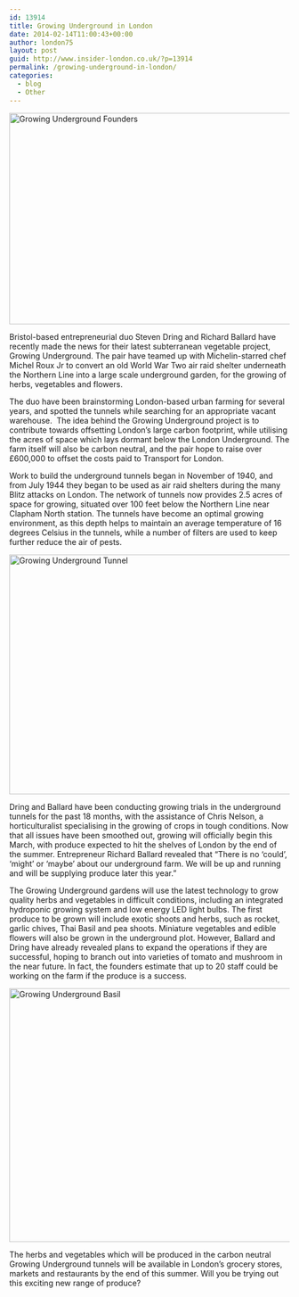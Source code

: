 ```yaml
---
id: 13914
title: Growing Underground in London
date: 2014-02-14T11:00:43+00:00
author: london75
layout: post
guid: http://www.insider-london.co.uk/?p=13914
permalink: /growing-underground-in-london/
categories:
  - blog
  - Other
---
```

[<img class="alignnone size-full wp-image-13918" alt="Growing Underground Founders" src="http://www.insider-london.co.uk/wp-content/uploads/2014/02/Growing-Underground-Founders.jpg" width="569" height="379" />](http://www.insider-london.co.uk/wp-content/uploads/2014/02/Growing-Underground-Founders.jpg)

Bristol-based entrepreneurial duo Steven Dring and Richard Ballard have recently made the news for their latest subterranean vegetable project, Growing Underground. The pair have teamed up with Michelin-starred chef Michel Roux Jr to convert an old World War Two air raid shelter underneath the Northern Line into a large scale underground garden, for the growing of herbs, vegetables and flowers.

The duo have been brainstorming London-based urban farming for several years, and spotted the tunnels while searching for an appropriate vacant warehouse.  The idea behind the Growing Underground project is to contribute towards offsetting London’s large carbon footprint, while utilising the acres of space which lays dormant below the London Underground. The farm itself will also be carbon neutral, and the pair hope to raise over £600,000 to offset the costs paid to Transport for London.

Work to build the underground tunnels began in November of 1940, and from July 1944 they began to be used as air raid shelters during the many Blitz attacks on London. The network of tunnels now provides 2.5 acres of space for growing, situated over 100 feet below the Northern Line near Clapham North station. The tunnels have become an optimal growing environment, as this depth helps to maintain an average temperature of 16 degrees Celsius in the tunnels, while a number of filters are used to keep further reduce the air of pests.

[<img class="alignnone size-full wp-image-13919" alt="Growing Underground Tunnel" src="http://www.insider-london.co.uk/wp-content/uploads/2014/02/Growing-Underground-Tunnel.jpg" width="569" height="430" />](http://www.insider-london.co.uk/wp-content/uploads/2014/02/Growing-Underground-Tunnel.jpg)

Dring and Ballard have been conducting growing trials in the underground tunnels for the past 18 months, with the assistance of Chris Nelson, a horticulturalist specialising in the growing of crops in tough conditions. Now that all issues have been smoothed out, growing will officially begin this March, with produce expected to hit the shelves of London by the end of the summer. Entrepreneur Richard Ballard revealed that &#8220;There is no &#8216;could&#8217;, &#8216;might&#8217; or &#8216;maybe&#8217; about our underground farm. We will be up and running and will be supplying produce later this year.&#8221;

The Growing Underground gardens will use the latest technology to grow quality herbs and vegetables in difficult conditions, including an integrated hydroponic growing system and low energy LED light bulbs. The first produce to be grown will include exotic shoots and herbs, such as rocket, garlic chives, Thai Basil and pea shoots. Miniature vegetables and edible flowers will also be grown in the underground plot. However, Ballard and Dring have already revealed plans to expand the operations if they are successful, hoping to branch out into varieties of tomato and mushroom in the near future. In fact, the founders estimate that up to 20 staff could be working on the farm if the produce is a success.

[<img class="alignnone size-full wp-image-13917" alt="Growing Underground Basil" src="http://www.insider-london.co.uk/wp-content/uploads/2014/02/Growing-Underground-Basil.jpg" width="569" height="455" />](http://www.insider-london.co.uk/wp-content/uploads/2014/02/Growing-Underground-Basil.jpg)

The herbs and vegetables which will be produced in the carbon neutral Growing Underground tunnels will be available in London’s grocery stores, markets and restaurants by the end of this summer. Will you be trying out this exciting new range of produce?